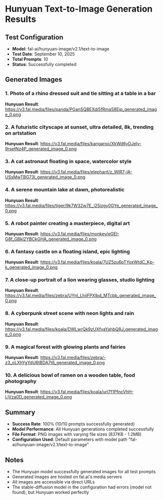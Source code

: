 # Hunyuan Text-to-Image Generation Results

## Test Configuration
- **Model**: fal-ai/hunyuan-image/v2.1/text-to-image
- **Test Date**: September 10, 2025
- **Total Prompts**: 10
- **Status**: Successfully completed

## Generated Images

### 1. Photo of a rhino dressed suit and tie sitting at a table in a bar
**Hunyuan Result**: https://v3.fal.media/files/panda/PGanSQBEXdj5fRma58Ejp_generated_image_0.png

### 2. A futuristic cityscape at sunset, ultra detailed, 8k, trending on artstation
**Hunyuan Result**: https://v3.fal.media/files/kangaroo/XkWd6yDJely-9rsetNz4P_generated_image_0.png

### 3. A cat astronaut floating in space, watercolor style
**Hunyuan Result**: https://v3.fal.media/files/elephant/z_WIR7-jA-USsMwTBG73I_generated_image_0.png

### 4. A serene mountain lake at dawn, photorealistic
**Hunyuan Result**: https://v3.fal.media/files/tiger/9k7W32w7E_j25jzgy0GYe_generated_image_0.png

### 5. A robot painter creating a masterpiece, digital art
**Hunyuan Result**: https://v3.fal.media/files/monkey/eGEI-G8f_GBkl2YBCkGHA_generated_image_0.png

### 6. A fantasy castle on a floating island, epic lighting
**Hunyuan Result**: https://v3.fal.media/files/koala/7UZ5zu6pTYoxWtdC_Kp-k_generated_image_0.png

### 7. A close-up portrait of a lion wearing glasses, studio lighting
**Hunyuan Result**: https://v3.fal.media/files/zebra/UYnl_LhiiFPXlbd_MTcbb_generated_image_0.png

### 8. A cyberpunk street scene with neon lights and rain
**Hunyuan Result**: https://v3.fal.media/files/koala/DWLwrQk9zUXfvaYahbQ8J_generated_image_0.png

### 9. A magical forest with glowing plants and fairies
**Hunyuan Result**: https://v3.fal.media/files/zebra/-z3_oLXhYgYdU6tBDA7t6_generated_image_0.png

### 10. A delicious bowl of ramen on a wooden table, food photography
**Hunyuan Result**: https://v3.fal.media/files/koala/url7f1PfncVhH-LjVza0D_generated_image_0.png

## Summary
- **Success Rate**: 100% (10/10 prompts successfully generated)
- **Model Performance**: All Hunyuan generations completed successfully
- **File Format**: PNG images with varying file sizes (837KB - 1.2MB)
- **Configuration Used**: Default parameters with model path "fal-ai/hunyuan-image/v2.1/text-to-image"

## Notes
- The Hunyuan model successfully generated images for all test prompts
- Generated images are hosted on fal.ai's media servers
- All images are accessible via direct URLs
- The stable-diffusion model in the configuration had errors (model not found), but Hunyuan worked perfectly
